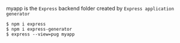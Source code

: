 myapp is the `Express` backend folder created by `Express application generator` 
```
$ npm i express
$ npm i express-generator
$ express --view=pug myapp
```
